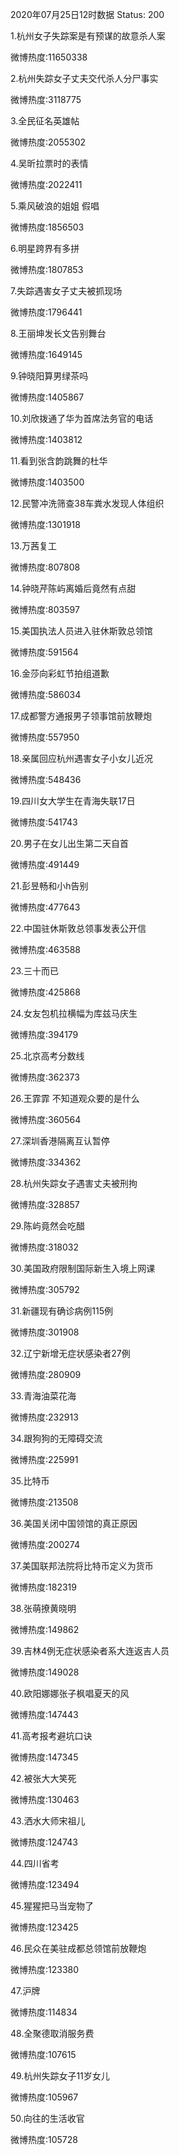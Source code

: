 2020年07月25日12时数据
Status: 200

1.杭州女子失踪案是有预谋的故意杀人案

微博热度:11650338

2.杭州失踪女子丈夫交代杀人分尸事实

微博热度:3118775

3.全民征名英雄帖

微博热度:2055302

4.吴昕拉票时的表情

微博热度:2022411

5.乘风破浪的姐姐 假唱

微博热度:1856503

6.明星跨界有多拼

微博热度:1807853

7.失踪遇害女子丈夫被抓现场

微博热度:1796441

8.王丽坤发长文告别舞台

微博热度:1649145

9.钟晓阳算男绿茶吗

微博热度:1405867

10.刘欣拨通了华为首席法务官的电话

微博热度:1403812

11.看到张含韵跳舞的杜华

微博热度:1403500

12.民警冲洗筛查38车粪水发现人体组织

微博热度:1301918

13.万茜复工

微博热度:807808

14.钟晓芹陈屿离婚后竟然有点甜

微博热度:803597

15.美国执法人员进入驻休斯敦总领馆

微博热度:591564

16.金莎向彩虹节拍组道歉

微博热度:586034

17.成都警方通报男子领事馆前放鞭炮

微博热度:557950

18.亲属回应杭州遇害女子小女儿近况

微博热度:548436

19.四川女大学生在青海失联17日

微博热度:541743

20.男子在女儿出生第二天自首

微博热度:491449

21.彭昱畅和小h告别

微博热度:477643

22.中国驻休斯敦总领事发表公开信

微博热度:463588

23.三十而已

微博热度:425868

24.女友包机拉横幅为库兹马庆生

微博热度:394179

25.北京高考分数线

微博热度:362373

26.王霏霏 不知道观众要的是什么

微博热度:360564

27.深圳香港隔离互认暂停

微博热度:334362

28.杭州失踪女子遇害丈夫被刑拘

微博热度:328857

29.陈屿竟然会吃醋

微博热度:318032

30.美国政府限制国际新生入境上网课

微博热度:305792

31.新疆现有确诊病例115例

微博热度:301908

32.辽宁新增无症状感染者27例

微博热度:280909

33.青海油菜花海

微博热度:232913

34.跟狗狗的无障碍交流

微博热度:225991

35.比特币

微博热度:213508

36.美国关闭中国领馆的真正原因

微博热度:200274

37.美国联邦法院将比特币定义为货币

微博热度:182319

38.张萌撩黄晓明

微博热度:149862

39.吉林4例无症状感染者系大连返吉人员

微博热度:149028

40.欧阳娜娜张子枫唱夏天的风

微博热度:147443

41.高考报考避坑口诀

微博热度:147345

42.被张大大笑死

微博热度:130463

43.洒水大师宋祖儿

微博热度:124743

44.四川省考

微博热度:123494

45.猩猩把马当宠物了

微博热度:123425

46.民众在美驻成都总领馆前放鞭炮

微博热度:123380

47.沪牌

微博热度:114834

48.全聚德取消服务费

微博热度:107615

49.杭州失踪女子11岁女儿

微博热度:105967

50.向往的生活收官

微博热度:105728

